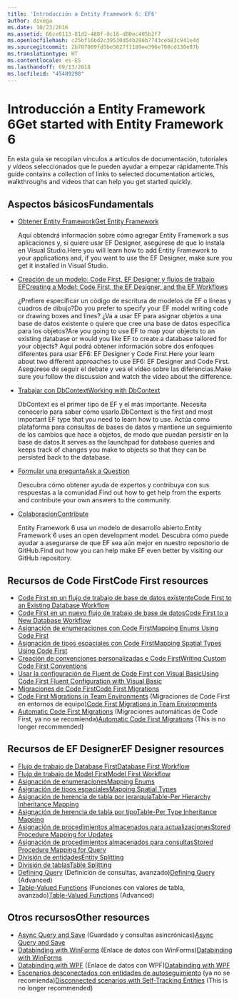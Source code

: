 ```yaml
---
title: 'Introducción a Entity Framework 6: EF6'
author: divega
ms.date: 10/23/2016
ms.assetid: 66ce9113-81d2-480f-8c16-d00ec405b2f7
ms.openlocfilehash: c25bf16bd2c39530d54b286b7743ceb83c941e4d
ms.sourcegitcommit: 2b787009fd5be5627f1189ee396e708cd130e07b
ms.translationtype: HT
ms.contentlocale: es-ES
ms.lasthandoff: 09/13/2018
ms.locfileid: "45489298"
---
```

# <a name="get-started-with-entity-framework-6"></a><span data-ttu-id="fb9b5-102">Introducción a Entity Framework 6</span><span class="sxs-lookup"><span data-stu-id="fb9b5-102">Get started with Entity Framework 6</span></span>

<span data-ttu-id="fb9b5-103">En esta guía se recopilan vínculos a artículos de documentación, tutoriales y vídeos seleccionados que le pueden ayudar a empezar rápidamente.</span><span class="sxs-lookup"><span data-stu-id="fb9b5-103">This guide contains a collection of links to selected documentation articles, walkthroughs and videos that can help you get started quickly.</span></span>

## <a name="fundamentals"></a><span data-ttu-id="fb9b5-104">Aspectos básicos</span><span class="sxs-lookup"><span data-stu-id="fb9b5-104">Fundamentals</span></span>

* [<span data-ttu-id="fb9b5-105">Obtener Entity Framework</span><span class="sxs-lookup"><span data-stu-id="fb9b5-105">Get Entity Framework</span></span>](~/ef6/fundamentals/install.md)

  <span data-ttu-id="fb9b5-106">Aquí obtendrá información sobre cómo agregar Entity Framework a sus aplicaciones y, si quiere usar EF Designer, asegúrese de que lo instala en Visual Studio.</span><span class="sxs-lookup"><span data-stu-id="fb9b5-106">Here you will learn how to add Entity Framework to your applications and, if you want to use the EF Designer, make sure you get it installed in Visual Studio.</span></span>

* [<span data-ttu-id="fb9b5-107">Creación de un modelo: Code First, EF Designer y flujos de trabajo EF</span><span class="sxs-lookup"><span data-stu-id="fb9b5-107">Creating a Model: Code First, the EF Designer, and the EF Workflows</span></span>](~/ef6/modeling/index.md)

  <span data-ttu-id="fb9b5-108">¿Prefiere especificar un código de escritura de modelos de EF o líneas y cuadros de dibujo?</span><span class="sxs-lookup"><span data-stu-id="fb9b5-108">Do you prefer to specify your EF model writing code or drawing boxes and lines?</span></span>
<span data-ttu-id="fb9b5-109">¿Va a usar EF para asignar objetos a una base de datos existente o quiere que cree una base de datos específica para los objetos?</span><span class="sxs-lookup"><span data-stu-id="fb9b5-109">Are you going to use EF to map your objects to an existing database or would you like EF to create a database tailored for your objects?</span></span>
<span data-ttu-id="fb9b5-110">Aquí podrá obtener información sobre dos enfoques diferentes para usar EF6: EF Designer y Code First.</span><span class="sxs-lookup"><span data-stu-id="fb9b5-110">Here your learn about two different approaches to use EF6: EF Designer and Code First.</span></span>
<span data-ttu-id="fb9b5-111">Asegúrese de seguir el debate y vea el vídeo sobre las diferencias.</span><span class="sxs-lookup"><span data-stu-id="fb9b5-111">Make sure you follow the discussion and watch the video about the difference.</span></span>

* [<span data-ttu-id="fb9b5-112">Trabajar con DbContext</span><span class="sxs-lookup"><span data-stu-id="fb9b5-112">Working with DbContext</span></span>](~/ef6/fundamentals/working-with-dbcontext.md)

  <span data-ttu-id="fb9b5-113">DbContext es el primer tipo de EF y el más importante. Necesita conocerlo para saber cómo usarlo.</span><span class="sxs-lookup"><span data-stu-id="fb9b5-113">DbContext is the first and most important EF type that you need to learn how to use.</span></span> <span data-ttu-id="fb9b5-114">Actúa como plataforma para consultas de bases de datos y mantiene un seguimiento de los cambios que hace a objetos, de modo que puedan persistir en la base de datos.</span><span class="sxs-lookup"><span data-stu-id="fb9b5-114">It serves as the launchpad for database queries and keeps track of changes you make to objects so that they can be persisted back to the database.</span></span>

* [<span data-ttu-id="fb9b5-115">Formular una pregunta</span><span class="sxs-lookup"><span data-stu-id="fb9b5-115">Ask a Question</span></span>](~/ef6/resources/get-help.md)

  <span data-ttu-id="fb9b5-116">Descubra cómo obtener ayuda de expertos y contribuya con sus respuestas a la comunidad.</span><span class="sxs-lookup"><span data-stu-id="fb9b5-116">Find out how to get help from the experts and contribute your own answers to the community.</span></span>

* [<span data-ttu-id="fb9b5-117">Colaboracion</span><span class="sxs-lookup"><span data-stu-id="fb9b5-117">Contribute</span></span>](http://github.com/aspnet/EntityFramework6/)

  <span data-ttu-id="fb9b5-118">Entity Framework 6 usa un modelo de desarrollo abierto.</span><span class="sxs-lookup"><span data-stu-id="fb9b5-118">Entity Framework 6 uses an open development model.</span></span> <span data-ttu-id="fb9b5-119">Descubra cómo puede ayudar a asegurarse de que EF sea aún mejor en nuestro repositorio de GitHub.</span><span class="sxs-lookup"><span data-stu-id="fb9b5-119">Find out how you can help make EF even better by visiting our GitHub repository.</span></span>

## <a name="code-first-resources"></a><span data-ttu-id="fb9b5-120">Recursos de Code First</span><span class="sxs-lookup"><span data-stu-id="fb9b5-120">Code First resources</span></span>

  - [<span data-ttu-id="fb9b5-121">Code First en un flujo de trabajo de base de datos existente</span><span class="sxs-lookup"><span data-stu-id="fb9b5-121">Code First to an Existing Database Workflow</span></span>](~/ef6/modeling/code-first/workflows/existing-database.md)
  - [<span data-ttu-id="fb9b5-122">Code First en un nuevo flujo de trabajo de base de datos</span><span class="sxs-lookup"><span data-stu-id="fb9b5-122">Code First to a New Database Workflow</span></span>](~/ef6/modeling/code-first/workflows/new-database.md)
  - [<span data-ttu-id="fb9b5-123">Asignación de enumeraciones con Code First</span><span class="sxs-lookup"><span data-stu-id="fb9b5-123">Mapping Enums Using Code First</span></span>](~/ef6/modeling/code-first/data-types/enums.md)
  - [<span data-ttu-id="fb9b5-124">Asignación de tipos espaciales con Code First</span><span class="sxs-lookup"><span data-stu-id="fb9b5-124">Mapping Spatial Types Using Code First</span></span>](~/ef6/modeling/code-first/data-types/spatial.md)
  - [<span data-ttu-id="fb9b5-125">Creación de convenciones personalizadas e Code First</span><span class="sxs-lookup"><span data-stu-id="fb9b5-125">Writing Custom Code First Conventions</span></span>](~/ef6/modeling/code-first/conventions/custom.md)
  - [<span data-ttu-id="fb9b5-126">Usar la configuración de Fluent de Code First con Visual Basic</span><span class="sxs-lookup"><span data-stu-id="fb9b5-126">Using Code First Fluent Configuration with Visual Basic</span></span>](~/ef6/modeling/code-first/fluent/vb.md)
  - [<span data-ttu-id="fb9b5-127">Migraciones de Code First</span><span class="sxs-lookup"><span data-stu-id="fb9b5-127">Code First Migrations</span></span>](~/ef6/modeling/code-first/migrations/index.md)
  - <span data-ttu-id="fb9b5-128">[Code First Migrations in Team Environments](~/ef6/modeling/code-first/migrations/teams.md) (Migraciones de Code First en entornos de equipo)</span><span class="sxs-lookup"><span data-stu-id="fb9b5-128">[Code First Migrations in Team Environments](~/ef6/modeling/code-first/migrations/teams.md)</span></span>
  - <span data-ttu-id="fb9b5-129">[Automatic Code First Migrations](~/ef6/modeling/code-first/migrations/automatic.md) (Migraciones automáticas de Code First, ya no se recomienda)</span><span class="sxs-lookup"><span data-stu-id="fb9b5-129">[Automatic Code First Migrations](~/ef6/modeling/code-first/migrations/automatic.md) (This is no longer recommended)</span></span>

## <a name="ef-designer-resources"></a><span data-ttu-id="fb9b5-130">Recursos de EF Designer</span><span class="sxs-lookup"><span data-stu-id="fb9b5-130">EF Designer resources</span></span>
  - [<span data-ttu-id="fb9b5-131">Flujo de trabajo de Database First</span><span class="sxs-lookup"><span data-stu-id="fb9b5-131">Database First Workflow</span></span>](~/ef6/modeling/designer/workflows/database-first.md)
  - [<span data-ttu-id="fb9b5-132">Flujo de trabajo de Model First</span><span class="sxs-lookup"><span data-stu-id="fb9b5-132">Model First Workflow</span></span>](~/ef6/modeling/designer/workflows/model-first.md)
  - [<span data-ttu-id="fb9b5-133">Asignación de enumeraciones</span><span class="sxs-lookup"><span data-stu-id="fb9b5-133">Mapping Enums</span></span>](~/ef6/modeling/designer/data-types/enums.md)
  - [<span data-ttu-id="fb9b5-134">Asignación de tipos espaciales</span><span class="sxs-lookup"><span data-stu-id="fb9b5-134">Mapping Spatial Types</span></span>](~/ef6/modeling/designer/data-types/spatial.md)
  - [<span data-ttu-id="fb9b5-135">Asignación de herencia de tabla por jerarquía</span><span class="sxs-lookup"><span data-stu-id="fb9b5-135">Table-Per Hierarchy Inheritance Mapping</span></span>](~/ef6/modeling/designer/inheritance/tph.md)
  - [<span data-ttu-id="fb9b5-136">Asignación de herencia de tabla por tipo</span><span class="sxs-lookup"><span data-stu-id="fb9b5-136">Table-Per Type Inheritance Mapping</span></span>](~/ef6/modeling/designer/inheritance/tpt.md)
  - [<span data-ttu-id="fb9b5-137">Asignación de procedimientos almacenados para actualizaciones</span><span class="sxs-lookup"><span data-stu-id="fb9b5-137">Stored Procedure Mapping for Updates</span></span>](~/ef6/modeling/designer/stored-procedures/cud.md)
  - [<span data-ttu-id="fb9b5-138">Asignación de procedimientos almacenados para consultas</span><span class="sxs-lookup"><span data-stu-id="fb9b5-138">Stored Procedure Mapping for Query</span></span>](~/ef6/modeling/designer/stored-procedures/query.md)
  - [<span data-ttu-id="fb9b5-139">División de entidades</span><span class="sxs-lookup"><span data-stu-id="fb9b5-139">Entity Splitting</span></span>](~/ef6/modeling/designer/entity-splitting.md)
  - [<span data-ttu-id="fb9b5-140">División de tablas</span><span class="sxs-lookup"><span data-stu-id="fb9b5-140">Table Splitting</span></span>](~/ef6/modeling/designer/table-splitting.md)
  - <span data-ttu-id="fb9b5-141">[Defining Query](~/ef6/modeling/designer/advanced/defining-query.md) (Definición de consultas, avanzado)</span><span class="sxs-lookup"><span data-stu-id="fb9b5-141">[Defining Query](~/ef6/modeling/designer/advanced/defining-query.md) (Advanced)</span></span>
  - <span data-ttu-id="fb9b5-142">[Table-Valued Functions](~/ef6/modeling/designer/advanced/tvfs.md) (Funciones con valores de tabla, avanzado)</span><span class="sxs-lookup"><span data-stu-id="fb9b5-142">[Table-Valued Functions](~/ef6/modeling/designer/advanced/tvfs.md) (Advanced)</span></span>

## <a name="other-resources"></a><span data-ttu-id="fb9b5-143">Otros recursos</span><span class="sxs-lookup"><span data-stu-id="fb9b5-143">Other resources</span></span>
  - <span data-ttu-id="fb9b5-144">[Async Query and Save](~/ef6/fundamentals/async.md) (Guardado y consultas asincrónicas)</span><span class="sxs-lookup"><span data-stu-id="fb9b5-144">[Async Query and Save](~/ef6/fundamentals/async.md)</span></span>
  - <span data-ttu-id="fb9b5-145">[Databinding with WinForms](~/ef6/fundamentals/databinding/winforms.md) (Enlace de datos con WinForms)</span><span class="sxs-lookup"><span data-stu-id="fb9b5-145">[Databinding with WinForms](~/ef6/fundamentals/databinding/winforms.md)</span></span>
  - <span data-ttu-id="fb9b5-146">[Databinding with WPF](~/ef6/fundamentals/databinding/wpf.md) (Enlace de datos con WPF)</span><span class="sxs-lookup"><span data-stu-id="fb9b5-146">[Databinding with WPF](~/ef6/fundamentals/databinding/wpf.md)</span></span>
  - <span data-ttu-id="fb9b5-147">[Escenarios desconectados con entidades de autoseguimiento](~/ef6/fundamentals/disconnected-entities/self-tracking-entities/walkthrough.md) (ya no se recomienda)</span><span class="sxs-lookup"><span data-stu-id="fb9b5-147">[Disconnected scenarios with Self-Tracking Entities](~/ef6/fundamentals/disconnected-entities/self-tracking-entities/walkthrough.md) (This is no longer recommended)</span></span>
